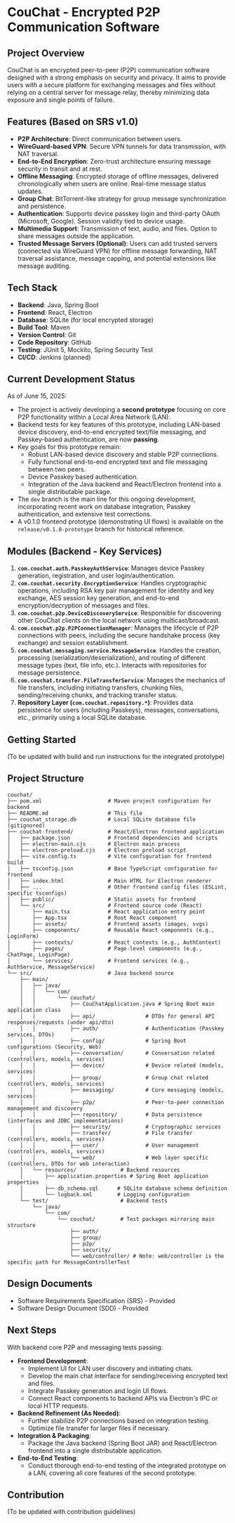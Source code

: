 # CouChat - Encrypted P2P Communication Software

## Project Overview

CouChat is an encrypted peer-to-peer (P2P) communication software designed with a strong emphasis on security and privacy. It aims to provide users with a secure platform for exchanging messages and files without relying on a central server for message relay, thereby minimizing data exposure and single points of failure.

## Features (Based on SRS v1.0)

- **P2P Architecture**: Direct communication between users.
- **WireGuard-based VPN**: Secure VPN tunnels for data transmission, with NAT traversal.
- **End-to-End Encryption**: Zero-trust architecture ensuring message security in transit and at rest.
- **Offline Messaging**: Encrypted storage of offline messages, delivered chronologically when users are online. Real-time message status updates.
- **Group Chat**: BitTorrent-like strategy for group message synchronization and persistence.
- **Authentication**: Supports device passkey login and third-party OAuth (Microsoft, Google). Session validity tied to device usage.
- **Multimedia Support**: Transmission of text, audio, and files. Option to share messages outside the application.
- **Trusted Message Servers (Optional)**: Users can add trusted servers (connected via WireGuard VPN) for offline message forwarding, NAT traversal assistance, message capping, and potential extensions like message auditing.

## Tech Stack

- **Backend**: Java, Spring Boot
- **Frontend**: React, Electron
- **Database**: SQLite (for local encrypted storage)
- **Build Tool**: Maven
- **Version Control**: Git
- **Code Repository**: GitHub
- **Testing**: JUnit 5, Mockito, Spring Security Test
- **CI/CD**: Jenkins (planned)

## Current Development Status

As of June 15, 2025:

*   The project is actively developing a **second prototype** focusing on core P2P functionality within a Local Area Network (LAN).
*   Backend tests for key features of this prototype, including LAN-based device discovery, end-to-end encrypted text/file messaging, and Passkey-based authentication, are now **passing**.
*   Key goals for this prototype remain:
    *   Robust LAN-based device discovery and stable P2P connections.
    *   Fully functional end-to-end encrypted text and file messaging between two peers.
    *   Device Passkey based authentication.
    *   Integration of the Java backend and React/Electron frontend into a single distributable package.
*   The `dev` branch is the main line for this ongoing development, incorporating recent work on database integration, Passkey authentication, and extensive test corrections.
*   A v0.1.0 frontend prototype (demonstrating UI flows) is available on the `release/v0.1.0-prototype` branch for historical reference.

## Modules (Backend - Key Services)

1.  **`com.couchat.auth.PasskeyAuthService`**: Manages device Passkey generation, registration, and user login/authentication.
2.  **`com.couchat.security.EncryptionService`**: Handles cryptographic operations, including RSA key pair management for identity and key exchange, AES session key generation, and end-to-end encryption/decryption of messages and files.
3.  **`com.couchat.p2p.DeviceDiscoveryService`**: Responsible for discovering other CouChat clients on the local network using multicast/broadcast.
4.  **`com.couchat.p2p.P2PConnectionManager`**: Manages the lifecycle of P2P connections with peers, including the secure handshake process (key exchange) and session establishment.
5.  **`com.couchat.messaging.service.MessageService`**: Handles the creation, processing (serialization/deserialization), and routing of different message types (text, file info, etc.). Interacts with repositories for message persistence.
6.  **`com.couchat.transfer.FileTransferService`**: Manages the mechanics of file transfers, including initiating transfers, chunking files, sending/receiving chunks, and tracking transfer status.
7.  **Repository Layer (`com.couchat.repository.*`)**: Provides data persistence for users (including Passkeys), messages, conversations, etc., primarily using a local SQLite database.

## Getting Started

(To be updated with build and run instructions for the integrated prototype)

## Project Structure

```
couchat/
├── pom.xml                     # Maven project configuration for backend
├── README.md                   # This file
├── couchat_storage.db          # Local SQLite database file (gitignored)
├── couchat-frontend/           # React/Electron frontend application
│   ├── package.json            # Frontend dependencies and scripts
│   ├── electron-main.cjs       # Electron main process
│   ├── electron-preload.cjs    # Electron preload script
│   ├── vite.config.ts          # Vite configuration for frontend build
│   ├── tsconfig.json           # Base TypeScript configuration for frontend
│   ├── index.html              # Main HTML for Electron renderer
│   ├── ...                     # Other frontend config files (ESLint, specific tsconfigs)
│   ├── public/                 # Static assets for frontend
│   └── src/                    # Frontend source code (React)
│       ├── main.tsx            # React application entry point
│       ├── App.tsx             # Root React component
│       ├── assets/             # Frontend assets (images, svgs)
│       ├── components/         # Reusable React components (e.g., LoginForm)
│       ├── contexts/           # React contexts (e.g., AuthContext)
│       ├── pages/              # Page-level components (e.g., ChatPage, LoginPage)
│       └── services/           # Frontend services (e.g., AuthService, MessageService)
└── src/                        # Java backend source
    ├── main/
    │   ├── java/
    │   │   └── com/
    │   │       └── couchat/
    │   │           ├── CouChatApplication.java # Spring Boot main application class
    │   │           ├── api/                # DTOs for general API responses/requests (under api/dto)
    │   │           ├── auth/               # Authentication (Passkey services, DTOs)
    │   │           ├── config/             # Spring Boot configurations (Security, Web)
    │   │           ├── conversation/       # Conversation related (controllers, models, services)
    │   │           ├── device/             # Device related (models, services)
    │   │           ├── group/              # Group chat related (controllers, models, services)
    │   │           ├── messaging/          # Core messaging (models, services)
    │   │           ├── p2p/                # Peer-to-peer connection management and discovery
    │   │           ├── repository/         # Data persistence (interfaces and JDBC implementations)
    │   │           ├── security/           # Cryptographic services
    │   │           ├── transfer/           # File transfer (controllers, models, services)
    │   │           ├── user/               # User management (controllers, models, services)
    │   │           └── web/                # Web layer specific (controllers, DTOs for web interaction)
    │   └── resources/              # Backend resources
    │       ├── application.properties # Spring Boot application properties
    │       ├── db_schema.sql      # SQLite database schema definition
    │       └── logback.xml        # Logging configuration
    └── test/                       # Backend tests
        └── java/
            └── com/
                └── couchat/        # Test packages mirroring main structure
                    ├── auth/
                    ├── group/
                    ├── p2p/
                    ├── security/
                    └── web/controller/ # Note: web/controller is the specific path for MessageControllerTest
```

## Design Documents

- Software Requirements Specification (SRS) - Provided
- Software Design Document (SDD) - Provided

## Next Steps

With backend core P2P and messaging tests passing:

- **Frontend Development**: 
    - Implement UI for LAN user discovery and initiating chats.
    - Develop the main chat interface for sending/receiving encrypted text and files.
    - Integrate Passkey generation and login UI flows.
    - Connect React components to backend APIs via Electron's IPC or local HTTP requests.
- **Backend Refinement (As Needed)**:
    - Further stabilize P2P connections based on integration testing.
    - Optimize file transfer for larger files if necessary.
- **Integration & Packaging**:
    - Package the Java backend (Spring Boot JAR) and React/Electron frontend into a single distributable application.
- **End-to-End Testing**:
    - Conduct thorough end-to-end testing of the integrated prototype on a LAN, covering all core features of the second prototype.

## Contribution

(To be updated with contribution guidelines)
